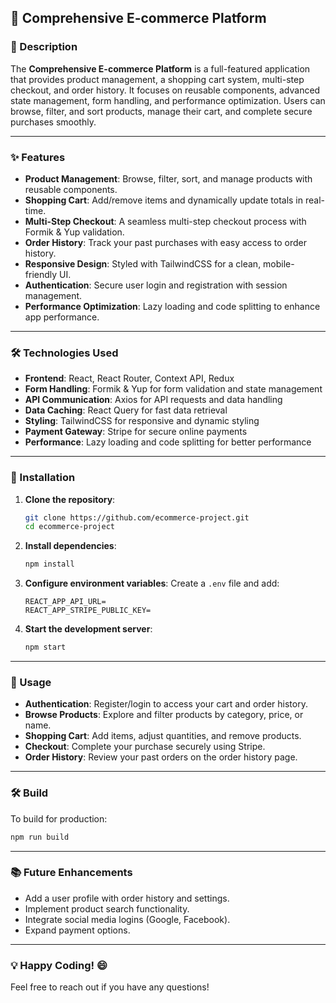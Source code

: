 ## 🛒 Comprehensive E-commerce Platform

### 📄 Description

The **Comprehensive E-commerce Platform** is a full-featured application that provides product management, a shopping cart system, multi-step checkout, and order history. It focuses on reusable components, advanced state management, form handling, and performance optimization. Users can browse, filter, and sort products, manage their cart, and complete secure purchases smoothly.

---

### ✨ Features

- **Product Management**: Browse, filter, sort, and manage products with reusable components.
- **Shopping Cart**: Add/remove items and dynamically update totals in real-time.
- **Multi-Step Checkout**: A seamless multi-step checkout process with Formik & Yup validation.
- **Order History**: Track your past purchases with easy access to order history.
- **Responsive Design**: Styled with TailwindCSS for a clean, mobile-friendly UI.
- **Authentication**: Secure user login and registration with session management.
- **Performance Optimization**: Lazy loading and code splitting to enhance app performance.

---

### 🛠️ Technologies Used

- **Frontend**: React, React Router, Context API, Redux
- **Form Handling**: Formik & Yup for form validation and state management
- **API Communication**: Axios for API requests and data handling
- **Data Caching**: React Query for fast data retrieval
- **Styling**: TailwindCSS for responsive and dynamic styling
- **Payment Gateway**: Stripe for secure online payments
- **Performance**: Lazy loading and code splitting for better performance

---

### 🚀 Installation

1. **Clone the repository**:

   ```bash
   git clone https://github.com/ecommerce-project.git
   cd ecommerce-project
   ```

2. **Install dependencies**:

   ```bash
   npm install
   ```

3. **Configure environment variables**:
   Create a `.env` file and add:

   ```
   REACT_APP_API_URL=
   REACT_APP_STRIPE_PUBLIC_KEY=
   ```

4. **Start the development server**:
   ```bash
   npm start
   ```

---

### 🧩 Usage

- **Authentication**: Register/login to access your cart and order history.
- **Browse Products**: Explore and filter products by category, price, or name.
- **Shopping Cart**: Add items, adjust quantities, and remove products.
- **Checkout**: Complete your purchase securely using Stripe.
- **Order History**: Review your past orders on the order history page.

---

### 🛠️ Build

To build for production:

```bash
npm run build
```

---

### 📚 Future Enhancements

- Add a user profile with order history and settings.
- Implement product search functionality.
- Integrate social media logins (Google, Facebook).
- Expand payment options.

---

### 💡 Happy Coding! 😄

Feel free to reach out if you have any questions!

